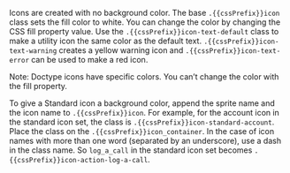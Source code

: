 Icons are created with no background color. The base `.{{cssPrefix}}icon` class sets the fill color to white. You can change the color by changing the CSS fill property value. Use the `.{{cssPrefix}}icon-text-default` class to make a utility icon the same color as the default text. `.{{cssPrefix}}icon-text-warning` creates a yellow warning icon and `.{{cssPrefix}}icon-text-error` can be used to make a red icon.

Note: Doctype icons have specific colors. You can’t change the color with the fill property.

To give a Standard icon a background color, append the sprite name and the icon name to `.{{cssPrefix}}icon`. For example, for the account icon in the standard icon set, the class is `.{{cssPrefix}}icon-standard-account`. Place the class on the `.{{cssPrefix}}icon_container`. In the case of icon names with more than one word (separated by an underscore), use a dash in the class name. So `log_a_call` in the standard icon set becomes `.{{cssPrefix}}icon-action-log-a-call`.
